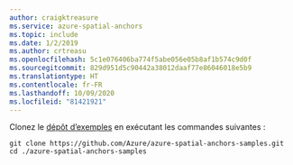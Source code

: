```yaml
---
author: craigktreasure
ms.service: azure-spatial-anchors
ms.topic: include
ms.date: 1/2/2019
ms.author: crtreasu
ms.openlocfilehash: 5c1e076406ba774f5abe056e05b8af1b574c9d0f
ms.sourcegitcommit: 829d951d5c90442a38012daaf77e86046018e5b9
ms.translationtype: HT
ms.contentlocale: fr-FR
ms.lasthandoff: 10/09/2020
ms.locfileid: "81421921"
---
```

Clonez le [dépôt d’exemples](https://github.com/Azure/azure-spatial-anchors-samples) en exécutant les commandes suivantes :

```console
git clone https://github.com/Azure/azure-spatial-anchors-samples.git
cd ./azure-spatial-anchors-samples
```